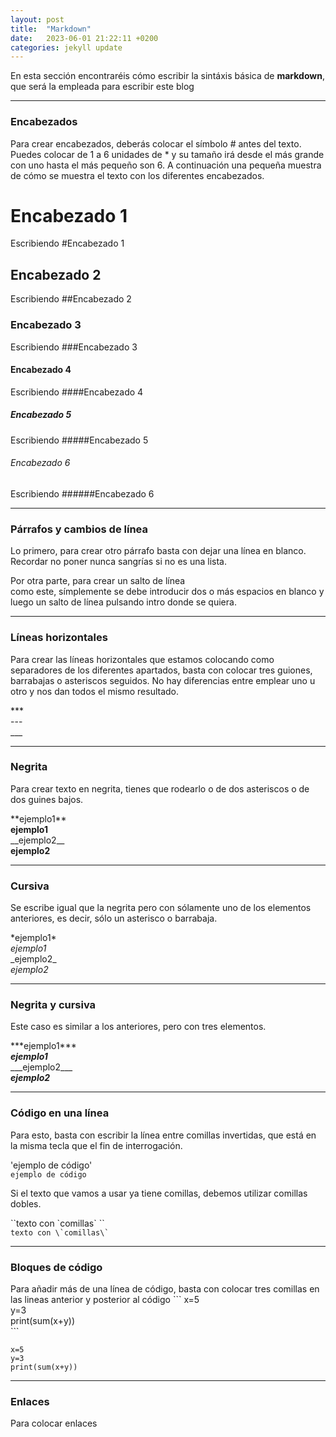 ```yaml
---
layout: post
title:  "Markdown"
date:   2023-06-01 21:22:11 +0200
categories: jekyll update
---
```

En esta sección encontraréis cómo escribir la sintáxis básica de __markdown__, que será la empleada para escribir este blog

---
### Encabezados

Para crear encabezados, deberás colocar el símbolo \# antes del texto. Puedes colocar de 1 a 6 unidades de \* y su tamaño irá desde el más grande con uno hasta el más pequeño son 6. A continuación una pequeña muestra de cómo se muestra el texto con los diferentes encabezados.
# Encabezado 1
Escribiendo \#Encabezado 1
## Encabezado 2
Escribiendo \#\#Encabezado 2
### Encabezado 3
Escribiendo \#\#\#Encabezado 3
#### Encabezado 4
Escribiendo \#\#\#\#Encabezado 4
##### Encabezado 5
Escribiendo \#\#\#\#\#Encabezado 5
###### Encabezado 6
Escribiendo \#\#\#\#\#\#Encabezado 6

---
### Párrafos y cambios de línea

Lo primero, para crear otro párrafo basta con dejar una línea en blanco. Recordar no poner nunca sangrías si no es una lista.

Por otra parte, para crear un salto de línea  
como este, símplemente se debe introducir dos o más espacios en blanco y luego un salto de línea pulsando intro donde se quiera.

---
### Líneas horizontales

Para crear las líneas horizontales que estamos colocando como separadores de los diferentes apartados, basta con colocar tres guiones, barrabajas o asteriscos seguidos. No hay diferencias entre emplear uno u otro y nos dan todos el mismo resultado.

\*\*\*  
\-\-\-  
\_\_\_

---
### Negrita

Para crear texto en negrita, tienes que rodearlo o de dos asteriscos o de dos guines bajos.

\*\*ejemplo1\*\*  
**ejemplo1**  
\_\_ejemplo2\_\_  
__ejemplo2__  

---
### Cursiva
Se escribe igual que la negrita pero con sólamente uno de los elementos anteriores, es decir, sólo un asterisco o barrabaja.

\*ejemplo1\*  
*ejemplo1*  
\_ejemplo2\_  
_ejemplo2_  

---
### Negrita y cursiva

Este caso es similar a los anteriores, pero con tres elementos.

\*\*\*ejemplo1\*\*\*  
***ejemplo1***  
\_\_\_ejemplo2\_\_\_  
___ejemplo2___

---
### Código en una línea

Para esto, basta con escribir la línea entre comillas invertidas, que está en la misma tecla que el fin de interrogación.

\'ejemplo de código\'  
`ejemplo de código`

Si el texto que vamos a usar ya tiene comillas, debemos utilizar comillas dobles.

\`\`texto con \`comillas\` \`\`  
``texto con \`comillas\` ``

---
### Bloques de código

Para añadir más de una línea de código, basta con colocar tres comillas en las lineas anterior y posterior al código
\`\`\`
x=5  
y=3  
print(sum(x+y))  
\`\`\`
```
x=5
y=3
print(sum(x+y))
```

---
### Enlaces

Para colocar enlaces